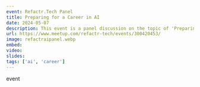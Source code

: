 ```yaml
---
event: Refactr.Tech Panel
title: Preparing for a Career in AI
date: 2024-05-07
description: This event is a panel discussion on the topic of 'Preparing for a Career in AI'. The panel will feature local cross-functional leaders in the AI space, who will share their perspectives and insights on how to build a successful career in the field of artificial intelligence. Attendees can expect to learn about the skills, knowledge, and experiences that are essential for pursuing a career in AI. Panelists include Jairobe McPherson, Cloud AI/ML Engineer at Google, Cecelia Martinez, Lead Developer Advocate at OutSystems, Jerome Hardaway, Software Engineer at Microsoft, and Neel Shivdasani, Product Lead at Automattic.
url: https://www.meetup.com/refactr-tech/events/300420453/
image: refactraipanel.webp
embed: 
video: 
slides: 
tags: ['ai', 'career']
---
```

event